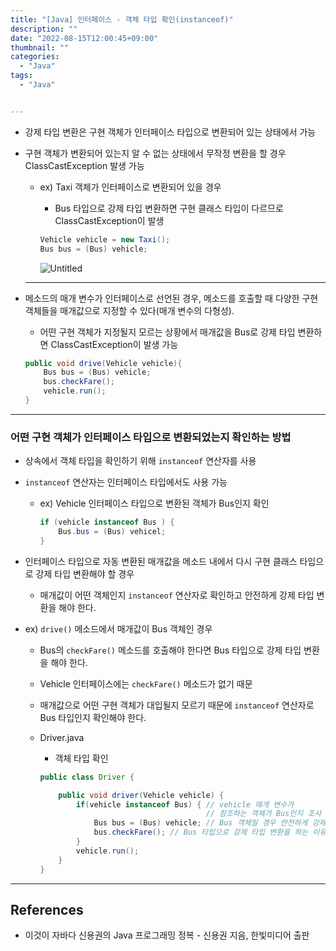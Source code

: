 ```yaml
---
title: "[Java] 인터페이스 - 객체 타입 확인(instanceof)"
description: ""
date: "2022-08-15T12:00:45+09:00"
thumbnail: ""
categories:
  - "Java"
tags:
  - "Java"


---
```

<!--more-->

- 강제 타입 변환은 구현 객체가 인터페이스 타입으로 변환되어 있는 상태에서 가능
- 구현 객체가 변환되어 있는지 알 수 없는 상태에서 무작정 변환을 할 경우 ClassCastException 발생 가능
    - ex) Taxi 객체가 인터페이스로 변환되어 있을 경우
        - Bus 타입으로 강제 타입 변환하면 구현 클래스 타입이 다르므로 ClassCastException이 발생
        
        ```java
        Vehicle vehicle = new Taxi();
        Bus bus = (Bus) vehicle;
        ```
        
        ![Untitled](/images/lang_java/interface/인터페이스_-_객체_타입_확인(instanceof)/Untitled.png)
        
    
    ---
    
- 메소드의 매개 변수가 인터페이스로 선언된 경우, 메소드를 호출할 때 다양한 구현 객체들을 매개값으로 지정할 수 있다(매개 변수의 다형성).
    - 어떤 구현 객체가 지정될지 모르는 상황에서 매개값을 Bus로 강제 타입 변환하면 ClassCastException이 발생 가능
    
    ```java
    public void drive(Vehicle vehicle){
    	Bus bus = (Bus) vehicle;
    	bus.checkFare();
    	vehicle.run();
    }
    ```
    

---

### 어떤 구현 객체가 인터페이스 타입으로 변환되었는지 확인하는 방법

- 상속에서 객체 타입을 확인하기 위해 `instanceof` 연산자를 사용
- `instanceof` 연산자는 인터페이스 타입에서도 사용 가능
    - ex) Vehicle 인터페이스 타입으로 변환된 객체가 Bus인지 확인
        
        ```java
        if (vehicle instanceof Bus ) {
        	Bus.bus = (Bus) vehicel;
        }
        ```
        
- 인터페이스 타입으로 자동 변환된 매개값을 메소드 내에서 다시 구현 클래스 타입으로 강제 타입 변환해야 할 경우
    - 매개값이 어떤 객체인지 `instanceof` 연산자로 확인하고 안전하게 강제 타입 변환을 해야 한다.
- ex) `drive()` 메소드에서 매개값이 Bus 객체인 경우
    - Bus의 `checkFare()` 메소드를 호출해야 한다면 Bus 타입으로 강제 타입 변환을 해야 한다.
    - Vehicle 인터페이스에는 `checkFare()` 메소드가 없기 때문
    - 매개값으로 어떤 구현 객체가 대입될지 모르기 때문에 `instanceof` 연산자로 Bus 타입인지 확인해야 한다.
    - Driver.java
        - 객체 타입 확인
        
        ```java
        public class Driver {
        
        	public void driver(Vehicle vehicle) {
        		if(vehicle instanceof Bus) { // vehicle 매개 변수가
        			                         // 참조하는 객체가 Bus인지 조사
        			Bus bus = (Bus) vehicle; // Bus 객체일 경우 안전하게 강제 타입 변환
        			bus.checkFare(); // Bus 타입으로 강제 타입 변환을 하는 이유
        		}
        		vehicle.run();
        	}
        }
        ```
        

---

## References

- 이것이 자바다 신용권의 Java 프로그래밍 정복 - 신용권 지음, 한빛미디어 출판